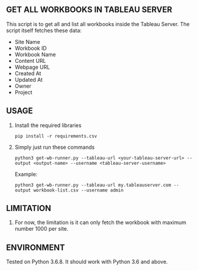 ## GET ALL WORKBOOKS IN TABLEAU SERVER

This script is to get all and list all workbooks inside the Tableau Server. The script itself fetches these data:
- Site Name
- Workbook ID
- Workbook Name
- Content URL
- Webpage URL
- Created At
- Updated At
- Owner
- Project


## USAGE

1. Install the required libraries

    `pip install -r requirements.csv`

2. Simply just run these commands

    `python3 get-wb-runner.py --tableau-url <your-tableau-server-url> --output <output-name> --username <tableau-server-username>`
    
    Example:

    `python3 get-wb-runner.py --tableau-url my.tableauserver.com --output workbook-list.csv --username admin`

## LIMITATION

1. For now, the limitation is it can only fetch the workbook with maximum number 1000 per site.

## ENVIRONMENT

Tested on Python 3.6.8. It should work with Python 3.6 and above.